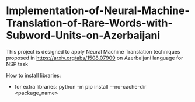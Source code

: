 # Implementation-of-Neural-Machine-Translation-of-Rare-Words-with-Subword-Units-on-Azerbaijani
This project is designed to apply Neural Machine Translation techniques proposed in https://arxiv.org/abs/1508.07909 on Azerbaijani language for NSP task


How to install libraries:
- for extra libraries: python -m pip install --no-cache-dir <package_name>